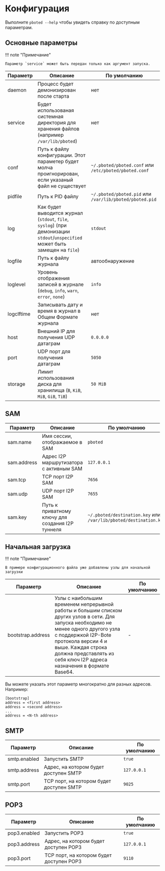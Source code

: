 # Конфигурация

Выполните `pboted --help` чтобы увидеть справку по доступным параметрам.

## Основные параметры

!!! note "Примечание"

    Параметр `service` может быть передан только как аргумент запуска.

| Параметр   | Описание                                                                                                | По умолчанию                                            |
|------------|---------------------------------------------------------------------------------------------------------|---------------------------------------------------------|
| daemon     | Процесс будет демонизирован после старта                                                                | нет                                                     |
| service    | Будет использованая системная директория для хранения файлов (например `/var/lib/pboted`)               | нет                                                     |
| conf       | Путь к файлу конфигурации. Этот параметер будет молча проигнорирован, если указаный файл не существует  | `~/.pboted/pboted.conf` или `/etc/pboted/pboted.conf`   |
| pidfile    | Путь к PID файлу                                                                                        | `~/.pboted/pboted.pid` или `/var/lib/pboted/pboted.pid` |
| log        | Как будет выводится журнал (`stdout`, `file`, `syslog`) (при демонизации `stdout`/`unspecified` может быть замещен на `file`) | `stdout`                          |
| logfile    | Путь к файлу журнала                                                                                    | автообнаружение                                         |
| loglevel   | Уровень отображения записей в журнале (`debug`, `info`, `warn`, `error`, `none`)                        | `info`                                                  |
| logclftime | Записывать дату и время в журнал в Общем Формате журнала                                                | нет                                                     |
| host       | Внешний IP для получения UDP датаграм                                                                   | `0.0.0.0`                                               |
| port       | UDP порт для получения датаграм                                                                         | `5050`                                                  |
| storage    | Лимит использования диска для хранилища (`B`, `KiB`, `MiB`, `GiB`, `TiB`)                               | `50 MiB`                                                |

## SAM

| Параметр    | Описание                                         | По умолчанию                                                      |
|-------------|--------------------------------------------------|-------------------------------------------------------------------|
| sam.name    | Имя сессии, отображаемое в SAM                   | `pboted`                                                          |
| sam.address | Адрес I2P маршрутизатора с активным SAM          | `127.0.0.1`                                                       |
| sam.tcp     | TCP порт I2P SAM                                 | `7656`                                                            |
| sam.udp     | UDP порт I2P SAM                                 | `7655`                                                            |
| sam.key     | Путь к приватному ключу для создания I2P туннеля | `~/.pboted/destination.key` или `/var/lib/pboted/destination.key` |

## Начальная загрузка

!!! note "Примечание"

    В примере конфигурационного файла уже добавлены узлы для начальной загрузки

| Параметр          | Описание                           | По умолчанию |
|-------------------|------------------------------------|--------------|
| bootstrap.address | Узлы с наибольшим временем непрерывной работы и большим списком других узлов в сети. Для запуска необходимо не менее одного другого узла с поддержкой I2P-Bote протокола версии 4 и выше. Каждая строка должна представлять из себя ключ I2P адреса назначения в формате Base64. |-|

Вы можете указать этот параметр многократно для разных адресов.  
Например:

```
[bootstrap]
address = <first address>
address = <second address>
...
address = <N-th address>
```

## SMTP

| Параметр     | Описание                                 | По умолчанию |
|--------------|------------------------------------------|--------------|
| smtp.enabled | Запустить SMTP                           | `true`       |
| smtp.address | Адрес, на котором будет доступен SMTP    | `127.0.0.1`  |
| smtp.port    | TCP порт, на котором будет доступен SMTP | `9025`       |

## POP3

| Параметр     | Описание                                 | По умолчанию |
|--------------|------------------------------------------|--------------|
| pop3.enabled | Запустить POP3                           | `true`       |
| pop3.address | Адрес, на котором будет доступен POP3    | `127.0.0.1`  |
| pop3.port    | TCP порт, на котором будет доступен POP3 | `9110`       |
